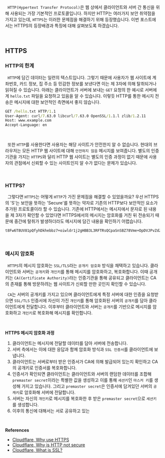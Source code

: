 
&nbsp;&nbsp;`HTTP(Hypertext Transfer Protocol)`은 웹 상에서 클라이언트와 서버 간 통신을 위해 사용되는 가장 기본적인 프로토콜입니다. 하지만 HTTP는 여러가지 보안 취약점을 가지고 있는데, `HTTPS`는 이러한 문제점을 해결하기 위해 등장했습니다. 이번 포스트에서는 HTTPS의 등장배경과 특징에 대해 살펴보도록 하겠습니다.

<br>

## HTTPS

### HTTP의 한계

&nbsp;&nbsp;`HTTP`에 담긴 데이터는 일련의 텍스트입니다. 그렇기 때문에 사용자가 웹 사이트에 계좌번호, 카드 정보, 집 주소 등 민감한 정보를 보낸다면 이는 제 3자에 의해 탈취되거나 읽혀질 수 있습니다. 아래는 클라이언트가 서버에 보내는 `GET` 요청의 한 예시로 서버에게 `hello.txt` 파일을 요청하고 있음을 알 수 있습니다. 이렇듯 HTTP를 통한 메시지 전송은 메시지에 대한 보안적인 측면에서 좋지 않습니다.

```cmd
GET /hello.txt HTTP/1.1
User-Agent: curl/7.63.0 libcurl/7.63.0 OpenSSL/1.1.l zlib/1.2.11
Host: www.example.com
Accept-Language: en
```

<br>

&nbsp;&nbsp;또한 `HTTP`를 사용한다면 사용자는 해당 사이트가 안전한지 알 수 없습니다. 현대의 브라우저는 모든 HTTP 웹 사이트에 대해 `안전하지 않음` 메시지를 보여줍니다. 별도의 인증기관을 가지는 `HTTPS`와 달리 HTTP 웹 사이트는 별도의 인증 과정이 없기 때문에 사용자의 관점에서 신뢰할 수 있는 사이트인지 알 수가 없다는 문제가 있습니다.

<br>

### HTTPS?

&nbsp;&nbsp;그렇다면 `HTTPS`는 어떻게 `HTTP`가 가진 문제점을 해결할 수 있었을까요? 우선 HTTPS의 'S'는 보안을 뜻하는 'Secure'를 뜻하는 약자로 기존의 HTTP보다 보안적인 요소가 추가된 프로토콜이라 할 수 있습니다. 기존에 HTTP에서는 메시지에서 문자로 된 내용을 제 3자가 확인할 수 있었다면 HTTPS에서의 메시지는 암호화를 거친 뒤 전송되기 때문에 중간에 탈취가 발생하더라도 메시지에 담긴 내용을 확인하기 어렵습니다.

```cmd
t8Fw6T8UV81pQfyhDkhebbz7+oiwldr1j2gHBB3L3RFTRsQCpaSnSBZ78Vme+DpDVJPvZdZUZHpzbbcqmSW1+3xXGsERHg9YDmpYk0VVDiRvw1H5miNieJeJ/FNUjgH0BmVRWII6+T4MnDwmCMZUI/orxP3HGwYCSIvyzS3MpmmSe4iaWKCOHQ==
```

<br>

### 메시지 암호화

&nbsp;&nbsp;`HTTPS`의 메시지 암호화는 `SSL/TLS`라는 `공개키 암호화` 방식을 채택하고 있습니다. 클라이언트와 서버는 `공개키`와 `개인키`를 통해 메시지를 암호화하고, 복호화합니다. 이때 공개키는 `CA(Certificate Authority)`라는 인증기관을 통해 공유되고 클라이언트는 CA의 존재를 통해 방문하려는 웹 사이트가 신뢰할 만한 곳인지 확인할 수 있습니다.

&nbsp;&nbsp;`CA`는 서버의 공개키를 가지고 있으며 클라이언트에게 특정 서버에 대한 인증을 요청받으면 `SSL/TLS` 인증서에 자신이 가진 `개인키`를 통해 암호화된 서버의 `공개키`를 담아 클라이언트에게 전달합니다. 이후부터 클라이언트와 서버는 `공개키`를 기반으로 메시지를 암호화하고 `개인키`로 복호화해 메시지를 확인합니다.

<br>

**HTTPS 메시지 암호화 과정**

1. 클라이언트는 메시지에 전달할 데이터를 담아 서버에 전송합니다.
2. 서버 측에서는 이에 대한 응답과 함께 암호화 방식과 `SSL 인증서`를 클라이언트에 보냅니다.
3. 클라이언트는 서버로부터 받은 인증서가 CA에 의해 발급되어 있는지 확인하고 CA의 공개키로 인증서를 복호화합니다.
4. 인증서가 확인되면 클라이언트는 클라이언트와 서버의 랜덤한 데이터를 조합해 `premaster secret`이라는 특별한 값을 생성하고 이를 통해 `세션키`인 `마스커 키`를 생성해 가지고 있습니다. 그리고 `premaster secret`은 인증서에 담겨있던 서버의 `공캐키`로 암호화해 서버에 전달합니다.
5. 서버는 자신의 `개인키`로 메시지를 복호화한 후 받은 `premaster secret`으로 `세션키`를 생성합니다.
6. 이후의 통신에 대해서는 서로 공유하고 있는 


<br>

**References**
- [Cloudflare, Why use HTTPS](https://www.cloudflare.com/ko-kr/learning/ssl/why-use-https/)
- [Cloudflare, Why is HTTP not secure](https://www.cloudflare.com/ko-kr/learning/ssl/why-is-http-not-secure/)
- [Cloudflare, What is SSL?](https://www.cloudflare.com/ko-kr/learning/ssl/what-is-ssl/)